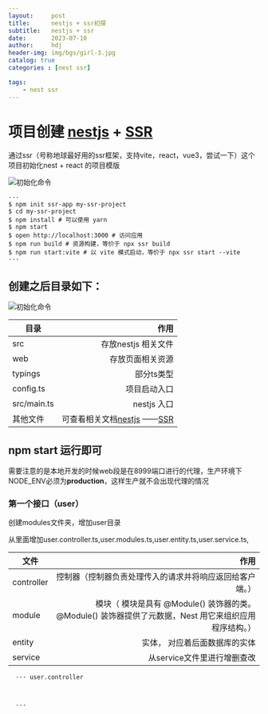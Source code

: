 ```yaml
---
layout:     post
title:      nestjs + ssr初探
subtitle:   nestjs + ssr
date:       2023-07-10
author:     hdj
header-img: img/bgs/girl-3.jpg
catalog: true
categories : [nest ssr]

tags:
    - nest ssr
---
```

# 项目创建 [nestjs](https://nestjs.bootcss.com/) +  [SSR](http://doc.ssr-fc.com/)
  
  通过ssr（号称地球最好用的ssr框架，支持vite，react，vue3，尝试一下）这个项目初始化nest + react 的项目模版
  
  ![初始化命令](http://doc.ssr-fc.com/images/resume3.svg)
   
    ···
    $ npm init ssr-app my-ssr-project
    $ cd my-ssr-project
    $ npm install # 可以使用 yarn 
    $ npm start
    $ open http://localhost:3000 # 访问应用
    $ npm run build # 资源构建，等价于 npx ssr build
    $ npm run start:vite # 以 vite 模式启动，等价于 npx ssr start --vite
    ···

##  创建之后目录如下：
  ![初始化命令](http://hdj2048228.github.io/img/2022-08/nest-ssr-dir.png)

| 目录        | 作用   | 
| --------   | -----:  | 
| src        | 存放nestjs 相关文件  |  
| web        |   存放页面相关资源   |  
| typings    |    部分ts类型    |  
| config.ts   |    项目启动入口    |   
| src/main.ts  |   nestjs 入口   |
|其他文件 |  可查看相关文档[nestjs](https://nestjs.bootcss.com/) ——[SSR](http://doc.ssr-fc.com/) |


## npm start 运行即可

  需要注意的是本地开发的时候web段是在8999端口进行的代理，生产环境下NODE_ENV必须为**production**，这样生产就不会出现代理的情况
   
### 第一个接口（user）

   创建modules文件夹，增加user目录
   
   从里面增加user.controller.ts,user.modules.ts,user.entity.ts,user.service.ts,

| 文件        | 作用   | 
| --------   | -----:  | 
| controller  | 控制器（控制器负责处理传入的请求并将响应返回给客户端。） |  
| module      |  模块（ 模块是具有 @Module() 装饰器的类。 @Module() 装饰器提供了元数据，Nest 用它来组织应用程序结构。）|  
| entity    |   实体， 对应着后面数据库的实体   |  
| service   |    从service文件里进行增删查改   |   


      ··· user.controller
      
        
       
      ···
